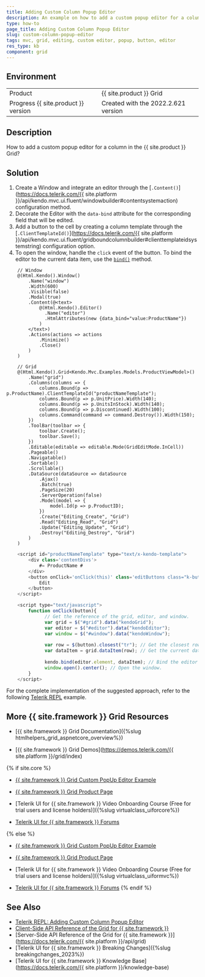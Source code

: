 ```yaml
---
title: Adding Custom Column Popup Editor
description: An example on how to add a custom popup editor for a column in the {{ site.product }} Grid.
type: how-to
page_title: Adding Custom Column Popup Editor
slug: custom-column-popup-editor
tags: mvc, grid, editing, custom editor, popup, button, editor
res_type: kb
component: grid
---
```


## Environment

<table>
 <tr>
  <td>Product</td>
  <td>{{ site.product }} Grid</td>
 </tr>
 <tr>
  <td>Progress {{ site.product }} version</td>
  <td>Created with the 2022.2.621 version</td>
 </tr>
</table>

## Description

How to add a custom popup editor for a column in the {{ site.product }} Grid?

## Solution

1. Create a Window and integrate an editor through the [`.Content()`](https://docs.telerik.com/{{ site.platform }}/api/kendo.mvc.ui.fluent/windowbuilder#contentsystemaction) configuration method.
1. Decorate the Editor with the `data-bind` attribute for the corresponding field that will be edited.
1. Add a button to the cell by creating a column template through the [`.ClientTemplateId()`](https://docs.telerik.com/{{ site.platform }}/api/kendo.mvc.ui.fluent/gridboundcolumnbuilder#clienttemplateidsystemstring) configuration option.
1. To open the window, handle the `click` event of the button. To bind the editor to the current data item, use the [`bind()`](https://docs.telerik.com/kendo-ui/api/javascript/kendo/methods/bind) method.

```Index.cshtml
    // Window
    @(Html.Kendo().Window()
        .Name("window")
        .Width(600)
        .Visible(false)
        .Modal(true)
        .Content(@<text>
            @(Html.Kendo().Editor()
              .Name("editor")
              .HtmlAttributes(new {data_bind="value:ProductName"})
            ) 
        </text>)
        .Actions(actions => actions
            .Minimize()
            .Close()
        )
    )

    // Grid
    @(Html.Kendo().Grid<Kendo.Mvc.Examples.Models.ProductViewModel>()
        .Name("grid")
        .Columns(columns => {
            columns.Bound(p => p.ProductName).ClientTemplateId("productNameTemplate");
            columns.Bound(p => p.UnitPrice).Width(140);
            columns.Bound(p => p.UnitsInStock).Width(140);
            columns.Bound(p => p.Discontinued).Width(100);
            columns.Command(command => command.Destroy()).Width(150);
        })
        .ToolBar(toolbar => {
            toolbar.Create();
            toolbar.Save();
        })
        .Editable(editable => editable.Mode(GridEditMode.InCell))
        .Pageable()
        .Navigatable()
        .Sortable()
        .Scrollable()
        .DataSource(dataSource => dataSource
            .Ajax()
            .Batch(true)
            .PageSize(20)
            .ServerOperation(false)
            .Model(model => {
                model.Id(p => p.ProductID);
            })
            .Create("Editing_Create", "Grid")
            .Read("Editing_Read", "Grid")
            .Update("Editing_Update", "Grid")
            .Destroy("Editing_Destroy", "Grid")
        )
    )
```
```Script.js
    <script id="productNameTemplate" type="text/x-kendo-template">
        <div class='contentDivs'>
            #= ProductName #
        </div>
        <button onClick='onClick(this)' class='editButtons class="k-button k-button-solid-base k-button-solid k-button-md   k-rounded-lg"' style='float:right'>
            Edit
        </button>
    </script> 

    <script type="text/javascript">
        function onClick(button){
              // Get the reference of the grid, editor, and window.
              var grid = $("#grid").data("kendoGrid");
              var editor = $("#editor").data("kendoEditor");
              var window = $("#window").data("kendoWindow");
        
              var row = $(button).closest("tr"); // Get the closest row element.
              var dataItem = grid.dataItem(row); // Get the current data item.
        
              kendo.bind(editor.element, dataItem); // Bind the editor to the corresponding data item.
              window.open().center(); // Open the window.
        }    
    </script>
```

For the complete implementation of the suggested approach, refer to the following [Telerik REPL](https://netcorerepl.telerik.com/GmuhlHvr25ivNIAS51) example.

## More {{ site.framework }} Grid Resources

* [{{ site.framework }} Grid Documentation]({%slug htmlhelpers_grid_aspnetcore_overview%})

* [{{ site.framework }} Grid Demos](https://demos.telerik.com/{{ site.platform }}/grid/index)

{% if site.core %}
* [{{ site.framework }} Grid Custom PopUp Editor Example](https://github.com/telerik/ui-for-aspnet-core-examples/blob/master/Telerik.Examples.Mvc/Telerik.Examples.Mvc/Views/Grid/CustomPopUpEditor.cshtml)

* [{{ site.framework }} Grid Product Page](https://www.telerik.com/aspnet-core-ui/grid)

* [Telerik UI for {{ site.framework }} Video Onboarding Course (Free for trial users and license holders)]({%slug virtualclass_uiforcore%})

* [Telerik UI for {{ site.framework }} Forums](https://www.telerik.com/forums/aspnet-core-ui)

{% else %}
* [{{ site.framework }} Grid Custom PopUp Editor Example](https://github.com/telerik/ui-for-aspnet-mvc-examples/tree/master/Telerik.Examples.Mvc/Telerik.Examples.Mvc/Areas/GridEditingCustomPopupEditor)

* [{{ site.framework }} Grid Product Page](https://www.telerik.com/aspnet-mvc/grid)

* [Telerik UI for {{ site.framework }} Video Onboarding Course (Free for trial users and license holders)]({%slug virtualclass_uiformvc%})

* [Telerik UI for {{ site.framework }} Forums](https://www.telerik.com/forums/aspnet-mvc)
{% endif %}

## See Also

* [Telerik REPL: Adding Custom Column Popup Editor](https://netcorerepl.telerik.com/GmuhlHvr25ivNIAS51)
* [Client-Side API Reference of the Grid for {{ site.framework }}](https://docs.telerik.com/kendo-ui/api/javascript/ui/grid)
* [Server-Side API Reference of the Grid for {{ site.framework }}](https://docs.telerik.com/{{ site.platform }}/api/grid)
* [Telerik UI for {{ site.framework }} Breaking Changes]({%slug breakingchanges_2023%})
* [Telerik UI for {{ site.framework }} Knowledge Base](https://docs.telerik.com/{{ site.platform }}/knowledge-base)
